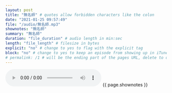 ```yaml
---
layout: post
title: "無名師" # quotes allow forbidden characters like the colon
date: "2021-01-25 09:57:49"
file: "/audio/無名師.mp3"
shownotes: "無名師"
summary: "無名師"
duration: "file_duration" # audio length in min:sec
length: "file_length" # filesize in bytes
explicit: "no" # change to yes to flag with the explicit tag
block: "no" # change to yes to keep an episode from showing up in iTunes
# permalink: /1 # will be the ending part of the pages URL, delete to default to the title
---
```


<audio controls>
<source src="{{site.url}}{{site.baseurl}}{{ page.file }}" type="audio/x-mp3">
Your browser does not support the audio element.
</audio>
{{ page.shownotes }}

